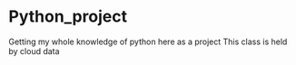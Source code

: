 # Python_project
Getting my whole knowledge of python here as a project
This class is held by cloud data
